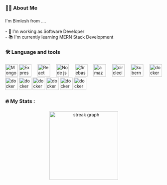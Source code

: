 
<h3 align="left">👩‍💻  About Me</h3>

###

<p align="left">I'm Bimlesh from ....<br><br>- 🔭 I’m working as Software Developer<br>- 📚 I'm currently learning MERN Stack Development<br></p>

###

<h3 align="left">🛠 Language and tools</h3>

###

<div align="left">
  <img src="https://w7.pngwing.com/pngs/956/695/png-transparent-mongodb-original-wordmark-logo-icon-thumbnail.png" height="40" alt="MongoDB logo"  />
 
  <img src="https://adware-technologies.s3.amazonaws.com/uploads/technology/thumbnail/20/express-js.png" height="40" alt="Express logo"  />
  <img width="12" />
  <img src="https://www.pngfind.com/pngs/m/638-6386507_10-years-of-experience-react-native-logo-svg.png" height="40" alt="React logo"  />
  <img width="12" />
  <img src="https://e7.pngegg.com/pngimages/306/37/png-clipart-node-js-logo-node-js-javascript-web-application-express-js-computer-software-others-miscellaneous-text-thumbnail.png" height="40" alt="Node js logo"  />
  <img width="12" />
  <img src="https://www.svgrepo.com/show/374144/typescript.svg" height="40" alt="firebase logo"  />
  <img width="12" />
  <img src="https://cdn.iconscout.com/icon/free/png-256/free-java-25-226002.png?f=webp" height="40" alt="amazonwebservices logo"  />
  <img width="12" />
  <img src="https://encrypted-tbn0.gstatic.com/images?q=tbn:ANd9GcQd844C-MsX-jTm1KggZRx7ZgRn4zBWYjrkWqjYPPf6rA&s" height="40" alt="circleci logo"  />
  <img width="12" />
  <img src="https://encrypted-tbn0.gstatic.com/images?q=tbn:ANd9GcTVuoS-i-9qnIRoh-H8Dd-oUkESByy4FmF_ThBjVIc_yg&s" height="40" alt="kubernetes logo"  />
  <img width="12" />
  <img src="https://cdn.jsdelivr.net/gh/devicons/devicon/icons/docker/docker-plain-wordmark.svg" height="40" alt="docker logo"  />
  <img src="https://cdn.icon-icons.com/icons2/3053/PNG/512/microsoft_visual_studio_code_macos_bigsur_icon_189957.png" height="40" alt="docker logo"  />
  <img src="https://encrypted-tbn0.gstatic.com/images?q=tbn:ANd9GcTLhEy6aONhj_CwPo2BwCHnPyTs3zJqixND6H2FLZFkCFpQe4YJc6SfGTbpUlc9oz6wNlo&usqp=CAU" height="40" alt="docker logo"  />
   <img src="https://i.pinimg.com/originals/66/ec/d4/66ecd45c7b6a7a76cd3c2c1e16b14ea0.png" height="40" alt="docker logo"  />
    <img src="https://cdn.worldvectorlogo.com/logos/node-sass.svg" height="40" alt="docker logo"  />
    <img src="https://upload.wikimedia.org/wikipedia/commons/thumb/b/ba/Javascript_badge.svg/1200px-Javascript_badge.svg.png" height="40" alt="docker logo"  />
       <img src="https://encrypted-tbn0.gstatic.com/images?q=tbn:ANd9GcST3Q5bQWrLx6n0mfb0rveffTdN9cSkmLl3b0FfOWFAhw&s" height="40" alt="docker logo"  />
</div>

###

<h3 align="left">🔥   My Stats :</h3>

###

<div align="center">
  <img src="https://streak-stats.demolab.com?user=maurodesouza&locale=en&mode=daily&theme=dark&hide_border=false&border_radius=5&order=3" height="220" alt="streak graph"  />
</div>

###
